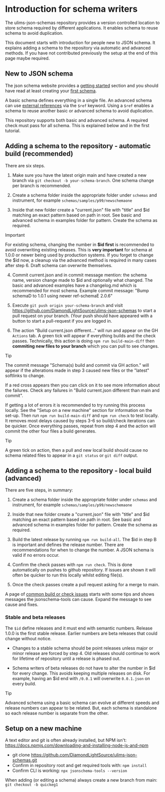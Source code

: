 # Introduction for schema writers

The ulims-json-schemas repository provides a version controlled
location to store schema required by different applications. It
enables schema to reuse schema to avoid duplication.

This document starts with introduction for people new
to JSON schema. It explains adding a schema to the repository 
via automatic and advanced methods. If you have not contributed
previously the setup at the end of this page maybe required.

## New to JSON schema

The json schema website provides a
[getting started](https://json-schema.org/learn) section
and you should have read at least creating your
[first schema](https://json-schema.org/learn/getting-started-step-by-step).

A basic schema defines everything in a single file. An advanced
schema can use
[external references](https://json-schema.org/learn/getting-started-step-by-step#add-an-external-reference)
via the `$ref` keyword. Using a `$ref` enables a schema to reuse
another basic or advanced schema to avoid duplication. 

This repository supports both basic and advanced schema. A
required check must pass for all schema. This is explained
below and in the first tutorial.

## Adding a schema to the repository - automatic build (recommended)

There are six steps.

1. Make sure you have the latest origin main and have created
   a new branch via `git checkout -b your-schema-branch`. One
   schema change per branch is recommended.

2. Create a schema folder inside the appropriate folder
   under `schemas` and instrument, for example `schemas/samples/p99/newschemaone`

3. Inside that new folder create a "current.json" file with "title"
   and $id matching an exact pattern based on path in root. See
   basic and advanced schema in examples folder for pattern. Create
   the schema as required.

> [!IMPORTANT]
> For existing schema, changing the number
> in **$id first** is recommended to avoid overwriting
> existing releases. This is **very important** for schema
> at 1.0.0 or newer being used by production systems. If
> you forget to change the $id now, a cleanup via the advanced
> method is required in many cases after step 6. Draft schema
> can overwrite themselves.

4. Commit current.json and in commit message mention:
   the schema name, version change made to $id and
   optionally what changed. The basic and advanced
   examples have a changelog.md which is recommended
   for most schema. Example commit message: "Bump schemaD to 1.0.1
   using newer ref-schemaE 2.0.6"

5. Execute `git push origin your-schema-branch` and
   visit https://github.com/DiamondLightSource/ulims-json-schemas
   to start a pull request on your branch. (Your push should
   have appeared with a button to start a pull-request if you
   are logged in.
   
6. The action "Build current.json different..." will run and
   appear on the GH `Actions` tab. A green tick will appear if
   everything builds and the check passes. Technically, this
   action is doing `npm run build-main-diff` then **commiting
   new files to your branch** which you can pull to see changes.

> [!TIP]
> The commit message "Schema(s) build and commit via GH action."
> will appear if the alterations made in step 3 caused new files or
> the "latest" softlinks to change.

If a red cross appears then you can click on it to see
more information about the failures. Check any
failures in "Build current.json different than main and commit".

If getting a lot of errors it is recommended to try running this 
process locally. See the "Setup on a new machine" section for 
information on the set-up. Then run `npm run build-main-diff` 
and `npm run check` to test locally. It removes most delays 
caused by steps 3-6 so build/check iterations can be quicker. 
Once everything passes, repeat from step 4 and the action 
will commit the other four files a build generates.

> [!TIP]
> A green tick on action, then a pull and new local build should
> cause no schema related files to appear in a `git status` or
> `git diff` output.


## Adding a schema to the repository - local build (advanced)

There are five steps, in summary:

1. Create a schema folder inside the appropriate folder
   under `schemas` and instrument, for example `schemas/samples/p99/newschemaone`

2. Inside that new folder create a "current.json" file with "title"
   and $id matching an exact pattern based on path in root. See
   basic and advanced schema in examples folder for pattern. Create
   the schema as required.

3. Build the latest release by running `npm run build-all`. The
   $id in step B is important and defines the release number.
   There are recommendations for when to change the number.
   A JSON schema is valid if no errors occur.

4. Confirm the check passes with `npm run check`. This
   is done automatically on pushes to github
   repository. If issues are shown it will often be
   quicker to run this locally whilst editing file(s).

5. Once the check passes create a pull request asking for
   a merge to main. 


A page of [common build or check issues](common_issues.md)
starts with some tips and shows messages the jsonschema-tools
can cause. Expand the message to see cause and fixes.

### Stable and beta releases

The `$id` define releases and it must end with semantic
numbers. Release 1.0.0 is the first stable release. Earlier
numbers are beta releases that could change without notice.

* Changes to a stable schema should be point releases unless
  major or minor release are forced by step 4. Old releases
  should continue to work for lifetime of repository until
  a release is phased out.

* Schema writers of beta releases do not have to alter
  the number in $id for every change. This avoids keeping
  multiple releases on disk. For example, having an $id end
  with `/0.0.1` will overwrite `0.0.1.json` on every build. 

> [!TIP]
> Advanced schema using a basic schema can evolve at
> different speeds and release numbers can appear to
> be related. But, each schema is standalone so
> each release number is separate from the other.


## Setup on a new machine

A text editor and git is often already installed, but NPM
isn't: https://docs.npmjs.com/downloading-and-installing-node-js-and-npm

* git clone https://github.com/DiamondLightSource/ulims-json-schemas.git
* Confirm in repository root and get required tools with: `npm install` 
* Confirm CLI is working: `npx jsonschema-tools --version`

When adding (or editing a schema) always create a new
branch from main: `git checkout -b quickeg1`
